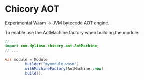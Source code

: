 # Chicory AOT

Experimental Wasm -> JVM bytecode AOT engine.

To enable use the AotMachine factory when building the module:

```java
// ...
import com.dylibso.chicory.aot.AotMachine;
// ...

var module = Module
        .builder("mymodule.wasm")
        .withMachineFactory(AotMachine::new)
        .build();
```
